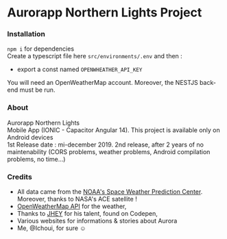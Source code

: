 # Aurorapp Northern Lights Project

### Installation
`npm i` for dependencies
<br> Create a typescript file here `src/environments/.env` and then :
- export a const named `OPENWHEATHER_API_KEY`

You will need an OpenWeatherMap account.
Moreover, the NESTJS back-end must be run.


### About 
Aurorapp Northern Lights
<br>
Mobile App (IONIC - Capacitor Angular 14).
This project is available only on Android devices
<br>
1st Release date : mi-december 2019.
2nd release, after 2 years of no maintenability (CORS problems, weather problems, Android compilation problems, no time...)


### Credits 
- All data came from the [NOAA's Space Weather Prediction Center](https://www.swpc.noaa.gov/). Moreover, thanks to NASA's ACE satellite !
- [OpenWeatherMap API](https://openweathermap.org/api/one-call-api#data) for the weather, 
- Thanks to [JHEY](https://codepen.io/jh3y/pen/JKddVx) for his talent, found on Codepen,
- Various websites for informations & stories about Aurora
- Me, @Ichoui, for sure ☺

